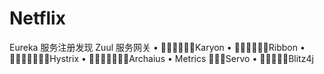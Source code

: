 # Netflix
Eureka 服务注册发现
Zuul 服务网关
• 􀹐􀛓􁒒􀻛􀺝􀒓Karyon
• 􀨮􀲁􁒒􀻛􀺝􀒓Ribbon
• 􀹐􀛓􀨻􁲙􁕟􀕯􀒓Hystrix
• 􀹐􀛓􁯈􁗝􁕟􀕯􀒓Archaius
• Metrics 􁕟􀕯􀒓Servo
• 􀷭􀮪􁕟􀕯􀒓Blitz4j